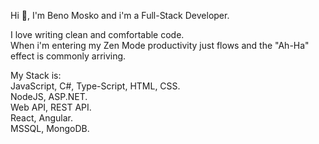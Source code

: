 Hi 👋, I'm Beno Mosko and i'm a Full-Stack Developer.

I love writing clean and comfortable code.
<br>
When i'm entering my Zen Mode productivity just flows and the "Ah-Ha" effect is commonly arriving.

My Stack is:
<br>
JavaScript, C#, Type-Script, HTML, CSS.
<br>
NodeJS, ASP.NET.
<br>
Web API, REST API.
<br>
React, Angular.
<br>
MSSQL, MongoDB.
